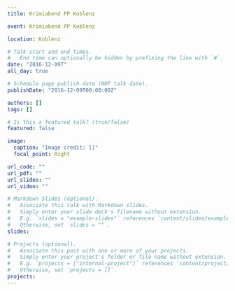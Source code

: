 ```yaml
---
title: Krimiabend PP Koblenz

event: Krimiabend PP Koblenz

location: Koblenz

# Talk start and end times.
#   End time can optionally be hidden by prefixing the line with `#`.
date: "2016-12-09T"
all_day: true

# Schedule page publish date (NOT talk date).
publishDate: "2016-12-09T00:00:00Z"

authors: []
tags: []

# Is this a featured talk? (true/false)
featured: false

image:
  caption: "Image credit: []"
  focal_point: Right

url_code: ""
url_pdf: ""
url_slides: ""
url_video: ""

# Markdown Slides (optional).
#   Associate this talk with Markdown slides.
#   Simply enter your slide deck's filename without extension.
#   E.g. `slides = "example-slides"` references `content/slides/example-slides.md`.
#   Otherwise, set `slides = ""`.
slides:

# Projects (optional).
#   Associate this post with one or more of your projects.
#   Simply enter your project's folder or file name without extension.
#   E.g. `projects = ["internal-project"]` references `content/project/deep-learning/index.md`.
#   Otherwise, set `projects = []`.
projects:
---
```


